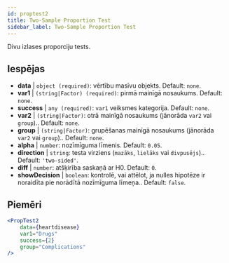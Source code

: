 ```yaml
---
id: proptest2
title: Two-Sample Proportion Test
sidebar_label: Two-Sample Proportion Test
---
```


Divu izlases proporciju tests.

## Iespējas

* __data__ | `object (required)`: vērtību masīvu objekts. Default: `none`.
* __var1__ | `(string|Factor) (required)`: pirmā mainīgā nosaukums. Default: `none`.
* __success__ | `any (required)`: `var1` veiksmes kategorija. Default: `none`.
* __var2__ | `(string|Factor)`: otrā mainīgā nosaukums (jānorāda `var2` vai `group`).. Default: `none`.
* __group__ | `(string|Factor)`: grupēšanas mainīgā nosaukums (jānorāda `var2` vai `group`).. Default: `none`.
* __alpha__ | `number`: nozīmīguma līmenis. Default: `0.05`.
* __direction__ | `string`: testa virziens (`mazāks`, `lielāks` vai `divpusējs`).. Default: `'two-sided'`.
* __diff__ | `number`: atšķirība saskaņā ar H0. Default: `0`.
* __showDecision__ | `boolean`: kontrolē, vai attēlot, ja nulles hipotēze ir noraidīta pie norādītā nozīmīguma līmeņa.. Default: `false`.


## Piemēri

```jsx live
<PropTest2
    data={heartdisease} 
    var1="Drugs"
    success={2}
    group="Complications"
/>
```
